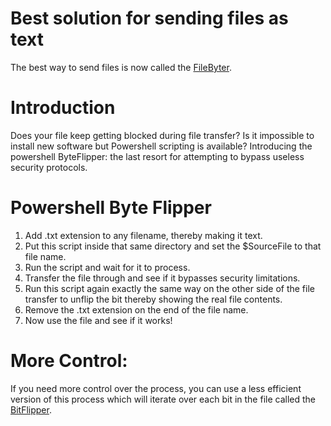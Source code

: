 # Best solution for sending files as text
The best way to send files is now called the [FileByter](https://github.com/TheEliteOneShot/FileByter).

# Introduction
Does your file keep getting blocked during file transfer? Is it impossible to install new software but Powershell scripting is available? Introducing the powershell ByteFlipper: the last resort for attempting to bypass useless security protocols. 

# Powershell Byte Flipper
1. Add .txt extension to any filename, thereby making it text. 
2. Put this script inside that same directory and set the $SourceFile to that file name.
3. Run the script and wait for it to process.
4. Transfer the file through and see if it bypasses security limitations.
5. Run this script again exactly the same way on the other side of the file transfer to unflip the bit thereby showing the real file contents.
6. Remove the .txt extension on the end of the file name.
7. Now use the file and see if it works!

# More Control:

If you need more control over the process, you can use a less efficient version of this process which will iterate over each bit in the file called the [BitFlipper](https://github.com/TheEliteOneShot/ps_bit_flipper).
